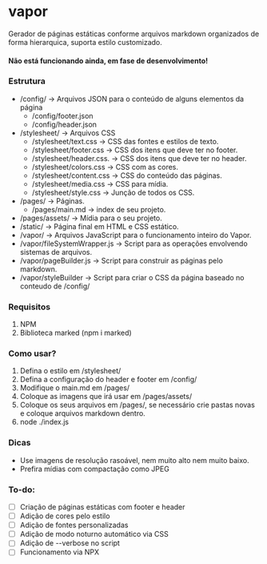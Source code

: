 # vapor

Gerador de páginas estáticas conforme arquivos markdown organizados de forma hierarquica, suporta estilo customizado.

#### Não está funcionando ainda, em fase de desenvolvimento!

### Estrutura

- /config/ -> Arquivos JSON para o conteúdo de alguns elementos da página
  - /config/footer.json
  - /config/header.json
- /stylesheet/ -> Arquivos CSS
  - /stylesheet/text.css -> CSS das fontes e estilos de texto.
  - /stylesheet/footer.css -> CSS dos itens que deve ter no footer.
  - /stylesheet/header.css. -> CSS dos itens que deve ter no header.
  - /stylesheet/colors.css -> CSS com as cores.
  - /stylesheet/content.css -> CSS do conteúdo das páginas.
  - /stylesheet/media.css -> CSS para mídia.
  - /stylesheet/style.css -> Junção de todos os CSS.
- /pages/ -> Páginas.
  - /pages/main.md -> index de seu projeto.
- /pages/assets/ -> Mídia para o seu projeto.
- /static/ -> Página final em HTML e CSS estático.
- /vapor/ -> Arquivos JavaScript para o funcionamento inteiro do Vapor.
- /vapor/fileSystemWrapper.js -> Script para as operações envolvendo sistemas de arquivos.
- /vapor/pageBuilder.js -> Script para construir as páginas pelo markdown.
- /vapor/styleBuilder -> Script para criar o CSS da página baseado no conteudo de /config/

### Requisitos

1. NPM
2. Biblioteca marked (npm i marked)

### Como usar?

1. Defina o estilo em /stylesheet/
2. Defina a configuração do header e footer em /config/
4. Modifique o main.md em /pages/
5. Coloque as imagens que irá usar em /pages/assets/
6. Coloque os seus arquivos em /pages/, se necessário crie pastas novas e coloque arquivos markdown dentro.
7. node ./index.js

### Dicas

* Use imagens de resolução rasoável, nem muito alto nem muito baixo.
* Prefira mídias com compactação como JPEG

### To-do:

* [ ] Criação de páginas estáticas com footer e header
* [ ] Adição de cores pelo estilo
* [ ] Adição de fontes personalizadas
* [ ] Adição de modo noturno automático via CSS
* [ ] Adição de --verbose no script
* [ ] Funcionamento via NPX
